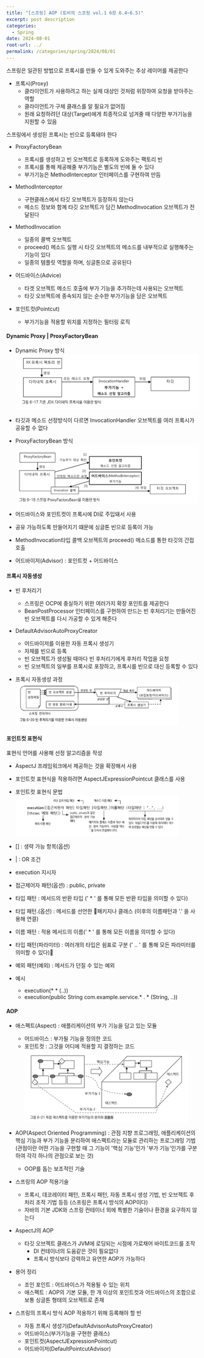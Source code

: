 ```yaml
---
title: "[스프링] AOP (토비의 스프링 vol.1 6장 6.4~6.5)"
excerpt: post description
categories:
  - Spring
date: 2024-08-01
root-url: ../
permalink: /categories/spring/2024/08/01
---
```

스프링은 일관된 방법으로 프록시를 만들 수 있게 도와주는 추상 레이어를 제공한다

- 프록시(Proxy)
	- 클라이언트가 사용하려고 하는 실제 대상인 것처럼 위장하여 요청을 받아주는 역할
	- 클라이언트가 구체 클래스를 알 필요가 없어짐
	- 원래 요청하려던 대상(Target)에게 최종적으로 넘겨줄 때 다양한 부가기능을 지원할 수 있음

스프링에서 생성된 프록시는 빈으로 등록돼야 한다

- ProxyFactoryBean
	- 프록시를 생성하고 빈 오브젝트로 등록하게 도와주는 팩토리 빈
	- 프록시를 통해 제공해줄 부가기능은 별도의 빈에 둘 수 있다
	- 부가기능은 MethodInterceptor 인터페이스를 구현하여 만듬

- MethodInterceptor
	- 구현클래스에서 타깃 오브젝트가 등장하지 않는다
	- 메소드 정보와 함께 타깃 오브젝트가 담긴 MethodInvocation 오브젝트가 전달된다

- MethodInvocation
	- 일종의 콜백 오브젝트
	- proceed() 메소드 실행 시 타깃 오브젝트의 메소드를 내부적으로 실행해주는 기능이 있다
	- 일종의 템플릿 역할을 하며, 싱글톤으로 공유된다

- 어드바이스(Advice)
	- 타겟 오브젝트 메소드 호출에 부가 기능을 추가하는데 사용되는 오브젝트
	- 타깃 오브젝트에 종속되지 않는 순수한 부가기능을 담은 오브젝트

- 포인트컷(Pointcut)
	- 부가기능을 적용할 위치를 지정하는 필터링 로직


#### Dynamic Proxy | ProxyFactoryBean
- Dynamic Proxy 방식
![](/assets/images/posts_img/screen_capture%202024-07-31%2016.46.35.png)
- 타깃과 메소드 선정방식이 다르면 InvocationHandler 오브젝트를 여러 프록시가 공유할 수 없다

- ProxyFactoryBean 방식
![](/assets/images/posts_img/screen_capture%202024-07-31%2015.27.16.png)
- 어드바이스와 포인트컷이 프록시에 DI로 주입돼서 사용
- 공유 가능하도록 만들어지기 떄문에 싱글톤 빈으로 등록이 가능
- MethodInvocation타입 콜백 오브젝트의 proceed() 메소드를 통한 타깃의 간접 호출


- 어드바이저(Advisor) : 포인트컷 + 어드바이스


#### 프록시 자동생성
- 빈 후처리기
	- 스프링은 OCP에 충실하기 위한 여러가지 확장 포인트를 제공한다
	- BeanPostProcessor 인터페이스를 구현하여 만드는 빈 후처리기는 만들어진 빈 오브젝트를 다시 가공할 수 있게 해준다

- DefaultAdvisorAutoProxyCreator
	- 어드바이저를 이용한 자동 프록시 생성기
	- 자체를 빈으로 등록
	- 빈 오브젝트가 생성될 때마다 빈 후처리기에게 후처리 작업을 요청
	- 빈 오브젝트의 일부를 프록시로 포장하고, 프록시를 빈으로 대신 등록할 수 있다

- 프록시 자동생성 과정
![](/assets/images/posts_img/screen_capture%202024-08-01%2001.27.49%201.png)


#### 포인트컷 표현식
표현식 언어를 사용해 선정 알고리즘을 작성

- AspectJ 프레임워크에서 제공하는 것을 확장해서 사용
- 포인트컷 표현식을 적용하려면 AspectJExpressionPointcut 클래스를 사용

- 포인트컷 표현식 문법
![](/assets/images/posts_img/screen_capture%202024-08-01%2016.13.04.png)
- [] : 생략 가능 항목(옵션)
-  | : OR 조건
- execution 지시자
- 접근제어자 패턴(옵션) : public, private
- 타입 패턴 : 메서드의 반환 타입 (' * ' 를 통해 모든 반환 타입을 의미할 수 있다)
- 타입 패턴.(옵션) : 메서드를 선언한 패키지나 클래스 (이후의 이름패턴과 '.' 을 사용해 연결)
- 이름 패턴 : 적용 메서드의 이름(' * ' 를 통해 모든 이름을 의미할 수 있다)
- 타입 패턴(파라미터) : 여러개의 타입은 쉼표로 구분 (' .. ' 를 통해 모든 파라미터를 의미할 수 있다)
- 예외 패턴(예외) : 메서드가 던질 수 있는 예외

- 예시 
	- execution(* * (..))
	- execution(public String com.example.service.* . * (String, ..))


#### AOP 
- 애스펙트(Aspect) : 애플리케이션의 부가 기능을 담고 있는 모듈
	- 어드바이스 : 부가될 기능을 정의한 코드
	- 포인트컷 : 그것을 어디에 적용할 지 결정하는 코드
![](/assets/images/posts_img/screen_capture%202024-08-01%2018.54.22.png)
- AOP(Aspect Oriented Programming) : 관점 지향 프로그래밍, 애플리케이션의 핵심 기능과 부가 기능을 분리하여 애스펙트라는 모듈로 관리하는 프로그래밍 기법
  (관점이란 어떤 기능을 구현할 때 그 기능이 '핵심 기능'인가 '부가 기능'인가를 구분하여 각각 하나의 관점으로 보는 것)
	- OOP를 돕는 보조적인 기술

- 스프링의 AOP 적용기술
	- 프록시, 데코레이터 패턴, 프록시 패턴, 자동 프록시 생성 기법, 빈 오브젝트 후처리 조작 기법 등등 (스프링은 프록시 방식의 AOP이다)
	- 자바의 기본 JDK와 스프링 컨테이너 외에 특별한 기술이나 환경을 요구하지 않는다

- AspectJ의 AOP
	- 타깃 오브젝트 클래스가 JVM에 로딩되는 시점에 가로채어 바이트코드를 조작
		- DI 컨테이너의 도움같은 것이 필요없다
		- 프록시 방식보다 강력하고 유연한 AOP가 가능하다
	
- 용어 정리
	- 조인 포인트 : 어드바이스가 적용될 수 있는 위치
	- 애스펙트 : AOP의 기본 모듈, 한 개 이상의 포인트컷과 어드바이스의 조합으로 보통 싱글톤 형태의 오브젝트로 존재

- 스프링의 프록시 방식 AOP 적용하기 위해 등록해야 할 빈
	- 자동 프록시 생성기(DefaultAdvisorAutoProxyCreator)
	- 어드바이스(부가기능을 구현한 클래스)
	- 포인트컷(AspectJExpressionPointcut)
	- 어드바이저(DefaultPointcutAdvisor)
